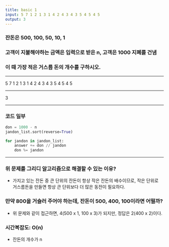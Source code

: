 ```yaml
---
title: basic 1
input: 5 7 1 2 1 3 1 4 2 4 3 4 3 5 4 5 4 5
output: 3
---
```


### 잔돈은 500, 100, 50, 10, 1

### 고객이 지불해야하는 금액은 입력으로 받은 n, 고객은 1000 지폐를 건냄

### 이 때 가장 적은 거스름 돈의 개수를 구하시오.

---

5 7 1 2 1 3 1 4 2 4 3 4 3 5 4 5 4 5

---

3

---

### 코드 일부

```python
don = 1000 - n
jandon_list.sort(reverse=True)

for jandon in jandon_list:
    answer += don // jandon
    don %= jandon
```

---

### 위 문제를 그리디 알고리즘으로 해결할 수 있는 이유?

- 가지고 있는 잔돈 중 큰 단위의 잔돈이 항상 작은 잔돈의 배수이므로, 작은 단위로 거스름돈을 만들면 항상 큰 단위보다 더 많은 동전이 필요하다.

### 만약 800을 거슬러 주어야 하는데, 잔돈이 500, 400, 100이라면 어떨까?

- 위 문제와 같이 접근하면, 4(500 x 1, 100 x 3)가 되지만, 정답은 2(400 x 2)이다.

### 시간복잡도: O(n)

- 잔돈의 개수가 n
